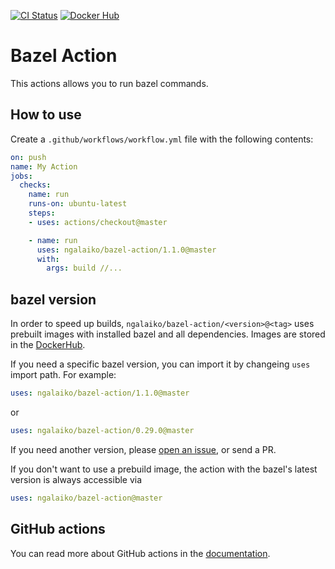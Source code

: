 [![CI Status](https://github.com/ngalaiko/bazel-action/workflows/ci/badge.svg)](https://github.com/ngalaiko/bazel-action/actions)
[![Docker Hub](https://img.shields.io/docker/pulls/ngalayko/bazel-action.svg)](https://hub.docker.com/r/ngalayko/bazel-action/ "Docker Pulls")

# Bazel Action

This actions allows you to run bazel commands.

## How to use

Create a `.github/workflows/workflow.yml` file with the following contents:
```yaml
on: push
name: My Action
jobs:
  checks:
    name: run
    runs-on: ubuntu-latest
    steps:
    - uses: actions/checkout@master

    - name: run
      uses: ngalaiko/bazel-action/1.1.0@master
      with:
        args: build //...
```

## bazel version

In order to speed up builds, `ngalaiko/bazel-action/<version>@<tag>` uses prebuilt images with installed bazel 
and all dependencies. Images are stored in the [DockerHub](https://cloud.docker.com/u/ngalayko/repository/docker/ngalayko/bazel-action).

If you need a specific bazel version, you can import it by changeing `uses` import path. For example:

```yaml
uses: ngalaiko/bazel-action/1.1.0@master
```

or

```yaml
uses: ngalaiko/bazel-action/0.29.0@master
```

If you need another version, please [open an issue](https://github.com/ngalaiko/bazel-action/issues/new), or send a PR.

If you don't want to use a prebuild image, the action with the bazel's latest version is always accessible via

```yaml
uses: ngalaiko/bazel-action@master
```

## GitHub actions

You can read more about GitHub actions in the [documentation](https://help.github.com/en/categories/automating-your-workflow-with-github-actions).
